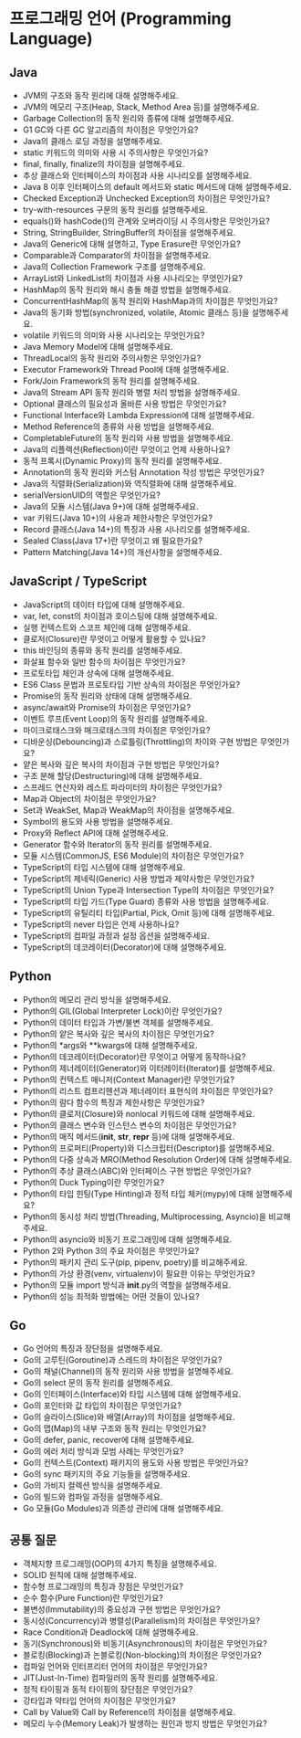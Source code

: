 # 프로그래밍 언어 (Programming Language)

## Java

- JVM의 구조와 동작 원리에 대해 설명해주세요.
- JVM의 메모리 구조(Heap, Stack, Method Area 등)를 설명해주세요.
- Garbage Collection의 동작 원리와 종류에 대해 설명해주세요.
- G1 GC와 다른 GC 알고리즘의 차이점은 무엇인가요?
- Java의 클래스 로딩 과정을 설명해주세요.
- static 키워드의 의미와 사용 시 주의사항은 무엇인가요?
- final, finally, finalize의 차이점을 설명해주세요.
- 추상 클래스와 인터페이스의 차이점과 사용 시나리오를 설명해주세요.
- Java 8 이후 인터페이스의 default 메서드와 static 메서드에 대해 설명해주세요.
- Checked Exception과 Unchecked Exception의 차이점은 무엇인가요?
- try-with-resources 구문의 동작 원리를 설명해주세요.
- equals()와 hashCode()의 관계와 오버라이딩 시 주의사항은 무엇인가요?
- String, StringBuilder, StringBuffer의 차이점을 설명해주세요.
- Java의 Generic에 대해 설명하고, Type Erasure란 무엇인가요?
- Comparable과 Comparator의 차이점을 설명해주세요.
- Java의 Collection Framework 구조를 설명해주세요.
- ArrayList와 LinkedList의 차이점과 사용 시나리오는 무엇인가요?
- HashMap의 동작 원리와 해시 충돌 해결 방법을 설명해주세요.
- ConcurrentHashMap의 동작 원리와 HashMap과의 차이점은 무엇인가요?
- Java의 동기화 방법(synchronized, volatile, Atomic 클래스 등)을 설명해주세요.
- volatile 키워드의 의미와 사용 시나리오는 무엇인가요?
- Java Memory Model에 대해 설명해주세요.
- ThreadLocal의 동작 원리와 주의사항은 무엇인가요?
- Executor Framework와 Thread Pool에 대해 설명해주세요.
- Fork/Join Framework의 동작 원리를 설명해주세요.
- Java의 Stream API 동작 원리와 병렬 처리 방법을 설명해주세요.
- Optional 클래스의 필요성과 올바른 사용 방법은 무엇인가요?
- Functional Interface와 Lambda Expression에 대해 설명해주세요.
- Method Reference의 종류와 사용 방법을 설명해주세요.
- CompletableFuture의 동작 원리와 사용 방법을 설명해주세요.
- Java의 리플렉션(Reflection)이란 무엇이고 언제 사용하나요?
- 동적 프록시(Dynamic Proxy)의 동작 원리를 설명해주세요.
- Annotation의 동작 원리와 커스텀 Annotation 작성 방법은 무엇인가요?
- Java의 직렬화(Serialization)와 역직렬화에 대해 설명해주세요.
- serialVersionUID의 역할은 무엇인가요?
- Java의 모듈 시스템(Java 9+)에 대해 설명해주세요.
- var 키워드(Java 10+)의 사용과 제한사항은 무엇인가요?
- Record 클래스(Java 14+)의 특징과 사용 시나리오를 설명해주세요.
- Sealed Class(Java 17+)란 무엇이고 왜 필요한가요?
- Pattern Matching(Java 14+)의 개선사항을 설명해주세요.

## JavaScript / TypeScript

- JavaScript의 데이터 타입에 대해 설명해주세요.
- var, let, const의 차이점과 호이스팅에 대해 설명해주세요.
- 실행 컨텍스트와 스코프 체인에 대해 설명해주세요.
- 클로저(Closure)란 무엇이고 어떻게 활용할 수 있나요?
- this 바인딩의 종류와 동작 원리를 설명해주세요.
- 화살표 함수와 일반 함수의 차이점은 무엇인가요?
- 프로토타입 체인과 상속에 대해 설명해주세요.
- ES6 Class 문법과 프로토타입 기반 상속의 차이점은 무엇인가요?
- Promise의 동작 원리와 상태에 대해 설명해주세요.
- async/await와 Promise의 차이점은 무엇인가요?
- 이벤트 루프(Event Loop)의 동작 원리를 설명해주세요.
- 마이크로태스크와 매크로태스크의 차이점은 무엇인가요?
- 디바운싱(Debouncing)과 스로틀링(Throttling)의 차이와 구현 방법은 무엇인가요?
- 얕은 복사와 깊은 복사의 차이점과 구현 방법은 무엇인가요?
- 구조 분해 할당(Destructuring)에 대해 설명해주세요.
- 스프레드 연산자와 레스트 파라미터의 차이점은 무엇인가요?
- Map과 Object의 차이점은 무엇인가요?
- Set과 WeakSet, Map과 WeakMap의 차이점을 설명해주세요.
- Symbol의 용도와 사용 방법을 설명해주세요.
- Proxy와 Reflect API에 대해 설명해주세요.
- Generator 함수와 Iterator의 동작 원리를 설명해주세요.
- 모듈 시스템(CommonJS, ES6 Module)의 차이점은 무엇인가요?
- TypeScript의 타입 시스템에 대해 설명해주세요.
- TypeScript의 제네릭(Generic) 사용 방법과 제약사항은 무엇인가요?
- TypeScript의 Union Type과 Intersection Type의 차이점은 무엇인가요?
- TypeScript의 타입 가드(Type Guard) 종류와 사용 방법을 설명해주세요.
- TypeScript의 유틸리티 타입(Partial, Pick, Omit 등)에 대해 설명해주세요.
- TypeScript의 never 타입은 언제 사용하나요?
- TypeScript의 컴파일 과정과 설정 옵션을 설명해주세요.
- TypeScript의 데코레이터(Decorator)에 대해 설명해주세요.

## Python

- Python의 메모리 관리 방식을 설명해주세요.
- Python의 GIL(Global Interpreter Lock)이란 무엇인가요?
- Python의 데이터 타입과 가변/불변 객체를 설명해주세요.
- Python의 얕은 복사와 깊은 복사의 차이점은 무엇인가요?
- Python의 \*args와 \*\*kwargs에 대해 설명해주세요.
- Python의 데코레이터(Decorator)란 무엇이고 어떻게 동작하나요?
- Python의 제너레이터(Generator)와 이터레이터(Iterator)를 설명해주세요.
- Python의 컨텍스트 매니저(Context Manager)란 무엇인가요?
- Python의 리스트 컴프리헨션과 제너레이터 표현식의 차이점은 무엇인가요?
- Python의 람다 함수의 특징과 제한사항은 무엇인가요?
- Python의 클로저(Closure)와 nonlocal 키워드에 대해 설명해주세요.
- Python의 클래스 변수와 인스턴스 변수의 차이점은 무엇인가요?
- Python의 매직 메서드(**init**, **str**, **repr** 등)에 대해 설명해주세요.
- Python의 프로퍼티(Property)와 디스크립터(Descriptor)를 설명해주세요.
- Python의 다중 상속과 MRO(Method Resolution Order)에 대해 설명해주세요.
- Python의 추상 클래스(ABC)와 인터페이스 구현 방법은 무엇인가요?
- Python의 Duck Typing이란 무엇인가요?
- Python의 타입 힌팅(Type Hinting)과 정적 타입 체커(mypy)에 대해 설명해주세요?
- Python의 동시성 처리 방법(Threading, Multiprocessing, Asyncio)을 비교해주세요.
- Python의 asyncio와 비동기 프로그래밍에 대해 설명해주세요.
- Python 2와 Python 3의 주요 차이점은 무엇인가요?
- Python의 패키지 관리 도구(pip, pipenv, poetry)를 비교해주세요.
- Python의 가상 환경(venv, virtualenv)이 필요한 이유는 무엇인가요?
- Python의 모듈 import 방식과 **init**.py의 역할을 설명해주세요.
- Python의 성능 최적화 방법에는 어떤 것들이 있나요?

## Go

- Go 언어의 특징과 장단점을 설명해주세요.
- Go의 고루틴(Goroutine)과 스레드의 차이점은 무엇인가요?
- Go의 채널(Channel)의 동작 원리와 사용 방법을 설명해주세요.
- Go의 select 문의 동작 원리를 설명해주세요.
- Go의 인터페이스(Interface)와 타입 시스템에 대해 설명해주세요.
- Go의 포인터와 값 타입의 차이점은 무엇인가요?
- Go의 슬라이스(Slice)와 배열(Array)의 차이점을 설명해주세요.
- Go의 맵(Map)의 내부 구조와 동작 원리는 무엇인가요?
- Go의 defer, panic, recover에 대해 설명해주세요.
- Go의 에러 처리 방식과 모범 사례는 무엇인가요?
- Go의 컨텍스트(Context) 패키지의 용도와 사용 방법은 무엇인가요?
- Go의 sync 패키지의 주요 기능들을 설명해주세요.
- Go의 가비지 컬렉션 방식을 설명해주세요.
- Go의 빌드와 컴파일 과정을 설명해주세요.
- Go 모듈(Go Modules)과 의존성 관리에 대해 설명해주세요.

## 공통 질문

- 객체지향 프로그래밍(OOP)의 4가지 특징을 설명해주세요.
- SOLID 원칙에 대해 설명해주세요.
- 함수형 프로그래밍의 특징과 장점은 무엇인가요?
- 순수 함수(Pure Function)란 무엇인가요?
- 불변성(Immutability)의 중요성과 구현 방법은 무엇인가요?
- 동시성(Concurrency)과 병렬성(Parallelism)의 차이점은 무엇인가요?
- Race Condition과 Deadlock에 대해 설명해주세요.
- 동기(Synchronous)와 비동기(Asynchronous)의 차이점은 무엇인가요?
- 블로킹(Blocking)과 논블로킹(Non-blocking)의 차이점은 무엇인가요?
- 컴파일 언어와 인터프리터 언어의 차이점은 무엇인가요?
- JIT(Just-In-Time) 컴파일러의 동작 원리를 설명해주세요.
- 정적 타이핑과 동적 타이핑의 장단점은 무엇인가요?
- 강타입과 약타입 언어의 차이점은 무엇인가요?
- Call by Value와 Call by Reference의 차이점을 설명해주세요.
- 메모리 누수(Memory Leak)가 발생하는 원인과 방지 방법은 무엇인가요?
